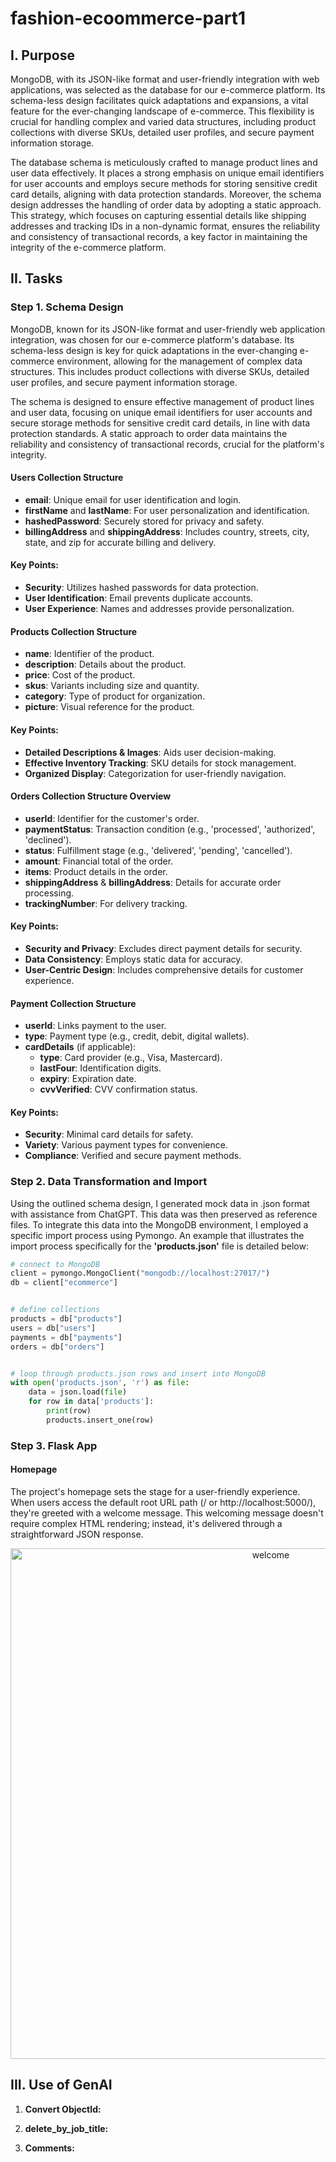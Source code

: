 # fashion-ecoommerce-part1

## I. Purpose
MongoDB, with its JSON-like format and user-friendly integration with web applications, was selected as the database for our e-commerce platform. Its schema-less design facilitates quick adaptations and expansions, a vital feature for the ever-changing landscape of e-commerce. This flexibility is crucial for handling complex and varied data structures, including product collections with diverse SKUs, detailed user profiles, and secure payment information storage.

The database schema is meticulously crafted to manage product lines and user data effectively. It places a strong emphasis on unique email identifiers for user accounts and employs secure methods for storing sensitive credit card details, aligning with data protection standards. Moreover, the schema design addresses the handling of order data by adopting a static approach. This strategy, which focuses on capturing essential details like shipping addresses and tracking IDs in a non-dynamic format, ensures the reliability and consistency of transactional records, a key factor in maintaining the integrity of the e-commerce platform.


## II. Tasks
### Step 1. Schema Design
MongoDB, known for its JSON-like format and user-friendly web application integration, was chosen for our e-commerce platform's database. Its schema-less design is key for quick adaptations in the ever-changing e-commerce environment, allowing for the management of complex data structures. This includes product collections with diverse SKUs, detailed user profiles, and secure payment information storage.

The schema is designed to ensure effective management of product lines and user data, focusing on unique email identifiers for user accounts and secure storage methods for sensitive credit card details, in line with data protection standards. A static approach to order data maintains the reliability and consistency of transactional records, crucial for the platform's integrity.

#### Users Collection Structure
- **email**: Unique email for user identification and login.
- **firstName** and **lastName**: For user personalization and identification.
- **hashedPassword**: Securely stored for privacy and safety.
- **billingAddress** and **shippingAddress**: Includes country, streets, city, state, and zip for accurate billing and delivery.

#### Key Points:
- **Security**: Utilizes hashed passwords for data protection.
- **User Identification**: Email prevents duplicate accounts.
- **User Experience**: Names and addresses provide personalization.

#### Products Collection Structure
- **name**: Identifier of the product.
- **description**: Details about the product.
- **price**: Cost of the product.
- **skus**: Variants including size and quantity.
- **category**: Type of product for organization.
- **picture**: Visual reference for the product.

#### Key Points:
- **Detailed Descriptions & Images**: Aids user decision-making.
- **Effective Inventory Tracking**: SKU details for stock management.
- **Organized Display**: Categorization for user-friendly navigation.

#### Orders Collection Structure Overview
- **userId**: Identifier for the customer's order.
- **paymentStatus**: Transaction condition (e.g., 'processed', 'authorized', 'declined').
- **status**: Fulfillment stage (e.g., 'delivered', 'pending', 'cancelled').
- **amount**: Financial total of the order.
- **items**: Product details in the order.
- **shippingAddress** & **billingAddress**: Details for accurate order processing.
- **trackingNumber**: For delivery tracking.

#### Key Points:
- **Security and Privacy**: Excludes direct payment details for security.
- **Data Consistency**: Employs static data for accuracy.
- **User-Centric Design**: Includes comprehensive details for customer experience.

#### Payment Collection Structure
- **userId**: Links payment to the user.
- **type**: Payment type (e.g., credit, debit, digital wallets).
- **cardDetails** (if applicable):
  - **type**: Card provider (e.g., Visa, Mastercard).
  - **lastFour**: Identification digits.
  - **expiry**: Expiration date.
  - **cvvVerified**: CVV confirmation status.

#### Key Points:
- **Security**: Minimal card details for safety.
- **Variety**: Various payment types for convenience.
- **Compliance**: Verified and secure payment methods.


### Step 2. Data Transformation and Import
Using the outlined schema design, I generated mock data in .json format with assistance from ChatGPT. This data was then preserved as reference files. To integrate this data into the MongoDB environment, I employed a specific import process using Pymongo. An example that illustrates the import process specifically for the **'products.json'** file is detailed below:

```python
# connect to MongoDB
client = pymongo.MongoClient("mongodb://localhost:27017/")
db = client["ecommerce"]


# define collections
products = db["products"] 
users = db["users"]
payments = db["payments"]
orders = db["orders"]


# loop through products.json rows and insert into MongoDB
with open('products.json', 'r') as file:
    data = json.load(file)
    for row in data['products']:
        print(row)
        products.insert_one(row)
```

### Step 3. Flask App
#### Homepage
The project's homepage sets the stage for a user-friendly experience. When users access the default root URL path (/ or http://localhost:5000/), they're greeted with a welcome message. This welcoming message doesn't require complex HTML rendering; instead, it's delivered through a straightforward JSON response.
<p align="center">
  <img width="817" alt="welcome" src="https://github.com/minu803/fashion-ecommerce-part1/assets/111295624/becc1823-c577-4053-9c4c-1d815fa10ad8">
</p>


## III. Use of GenAI
1. **Convert ObjectId:**


2. **delete_by_job_title:**


3. **Comments:**



